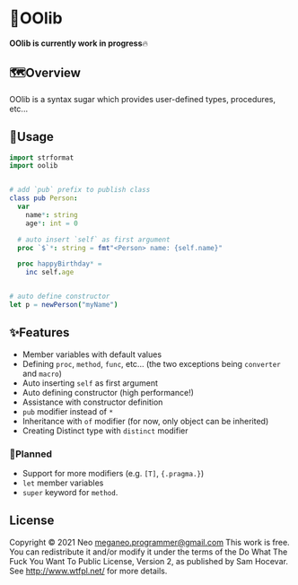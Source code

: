 # 👑OOlib
**OOlib is currently work in progress**🔥


## 🗺Overview
OOlib is a syntax sugar which provides user-defined types, procedures, etc...


## 📜Usage
```nim
import strformat
import oolib


# add `pub` prefix to publish class
class pub Person:
  var
    name*: string
    age*: int = 0

  # auto insert `self` as first argument
  proc `$`*: string = fmt"<Person> name: {self.name}"

  proc happyBirthday* =
    inc self.age


# auto define constructor
let p = newPerson("myName")
```


## ✨Features
- Member variables with default values
- Defining `proc`, `method`, `func`, etc... (the two exceptions being `converter` and `macro`)
- Auto inserting `self` as first argument
- Auto defining constructor (high performance!)
- Assistance with constructor definition
- `pub` modifier instead of `*`
- Inheritance with `of` modifier (for now, only object can be inherited)
- Creating Distinct type with `distinct` modifier

### 💭Planned
- Support for more modifiers (e.g. `[T]`, `{.pragma.}`)
- `let` member variables
- `super` keyword for `method`.


## License
Copyright © 2021 Neo meganeo.programmer@gmail.com
This work is free. You can redistribute it and/or modify it under the terms of the Do What The Fuck You Want To Public License, Version 2, as published by Sam Hocevar. See http://www.wtfpl.net/ for more details.
